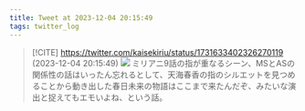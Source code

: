 ```yaml
---
title: Tweet at 2023-12-04 20:15:49
tags: twitter_log
---
```


> [!CITE] https://twitter.com/kaisekiriu/status/1731633402326270119 (2023-12-04 20:15:49)
> ![](https://twitter.com/kaisekiriu/status/1731633402326270119)
> ミリアニ9話の指が重なるシーン、MSとASの関係性の話はいったん忘れるとして、天海春香の指のシルエットを見つめることから動き出した春日未来の物語はここまで来たんだぞ、みたいな演出と捉えてもエモいよね、という話。
